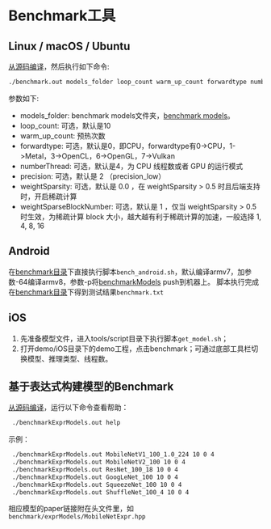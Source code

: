 # Benchmark工具
## Linux / macOS / Ubuntu
[从源码编译](../compile/tools.html#benchmark)，然后执行如下命令:
```bash
./benchmark.out models_folder loop_count warm_up_count forwardtype numberThread precision weightSparsity weightSparseBlockNumber
```
参数如下:
- models_folder: benchmark models文件夹，[benchmark models](https://github.com/alibaba/MNN/tree/master/benchmark/models)。
- loop_count: 可选，默认是10
- warm_up_count: 预热次数
- forwardtype: 可选，默认是0，即CPU，forwardtype有0->CPU，1->Metal，3->OpenCL，6->OpenGL，7->Vulkan
- numberThread: 可选，默认是4，为 CPU 线程数或者 GPU 的运行模式
- precision: 可选，默认是 2 （precision_low）
- weightSparsity: 可选，默认是 0.0 ，在 weightSparsity > 0.5 时且后端支持时，开启稀疏计算
- weightSparseBlockNumber: 可选，默认是 1 ，仅当 weightSparsity > 0.5 时生效，为稀疏计算 block 大小，越大越有利于稀疏计算的加速，一般选择 1, 4, 8, 16
## Android
在[benchmark目录](https://github.com/alibaba/MNN/tree/master/benchmark/android)下直接执行脚本`bench_android.sh`，默认编译armv7，加参数-64编译armv8，参数-p将[benchmarkModels](https://github.com/alibaba/MNN/tree/master/benchmark/models) push到机器上。
脚本执行完成在[benchmark目录](https://github.com/alibaba/MNN/tree/master/benchmark/android)下得到测试结果`benchmark.txt`
## iOS
1. 先准备模型文件，进入tools/script目录下执行脚本`get_model.sh`；
2. 打开demo/iOS目录下的demo工程，点击benchmark；可通过底部工具栏切换模型、推理类型、线程数。
## 基于表达式构建模型的Benchmark
[从源码编译](../compile/tools.html#benchmark)，运行以下命令查看帮助：
```bash
 ./benchmarkExprModels.out help
```
示例：
```bash
 ./benchmarkExprModels.out MobileNetV1_100_1.0_224 10 0 4 
 ./benchmarkExprModels.out MobileNetV2_100 10 0 4 
 ./benchmarkExprModels.out ResNet_100_18 10 0 4 
 ./benchmarkExprModels.out GoogLeNet_100 10 0 4 
 ./benchmarkExprModels.out SqueezeNet_100 10 0 4 
 ./benchmarkExprModels.out ShuffleNet_100_4 10 0 4
```
相应模型的paper链接附在头文件里，如`benchmark/exprModels/MobileNetExpr.hpp`
